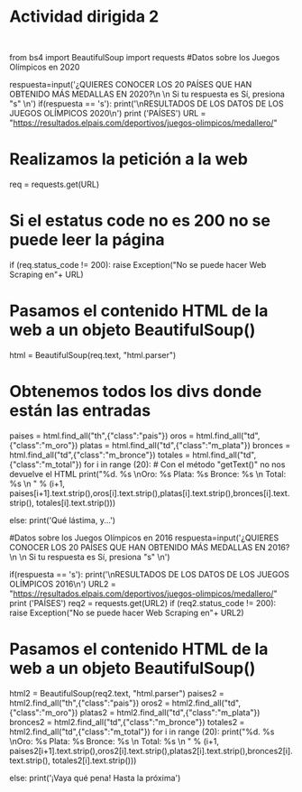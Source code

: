 # Actividad dirigida 2

` `

from bs4 import BeautifulSoup
import requests
#Datos sobre los Juegos Olímpicos en 2020

respuesta=input('¿QUIERES CONOCER LOS 20 PAÍSES QUE HAN OBTENIDO MÁS MEDALLAS EN 2020?\n \n Si tu respuesta es Sí, presiona "s" \n')
if(respuesta == 's'):
  print('\nRESULTADOS DE LOS DATOS DE LOS JUEGOS OLÍMPICOS 2020\n')
  print ('PAÍSES')
  URL = "https://resultados.elpais.com/deportivos/juegos-olimpicos/medallero/"
  # Realizamos la petición a la web
  req = requests.get(URL)
  # Si el estatus code no es 200 no se puede leer la página
  if (req.status_code != 200):
    raise Exception("No se puede hacer Web Scraping en"+ URL)
  # Pasamos el contenido HTML de la web a un objeto BeautifulSoup()
  html = BeautifulSoup(req.text, "html.parser")
  # Obtenemos todos los divs donde están las entradas
  paises = html.find_all("th",{"class":"pais"})
  oros = html.find_all("td",{"class":"m_oro"})
  platas = html.find_all("td",{"class":"m_plata"})
  bronces = html.find_all("td",{"class":"m_bronce"})
  totales = html.find_all("td",{"class":"m_total"})
  for i in range (20):
    # Con el método "getText()" no nos devuelve el HTML
    print("%d. %s \nOro: %s Plata: %s Bronce: %s \n Total: %s \n " % (i+1, paises[i+1].text.strip(),oros[i].text.strip(),platas[i].text.strip(),bronces[i].text.strip(), totales[i].text.strip()))

else:
  print('Qué lástima, y...')

#Datos sobre los Juegos Olímpicos en 2016
respuesta=input('¿QUIERES CONOCER LOS 20 PAÍSES QUE HAN OBTENIDO MÁS MEDALLAS EN 2016? \n \n Si tu respuesta es Sí, presiona "s" \n')

if(respuesta == 's'):
  print('\nRESULTADOS DE LOS DATOS DE LOS JUEGOS OLÍMPICOS 2016\n')
  URL2 = "https://resultados.elpais.com/deportivos/juegos-olimpicos/medallero/"
  print ('PAÍSES')
  req2 = requests.get(URL2)
  if (req2.status_code != 200):
    raise Exception("No se puede hacer Web Scraping en"+ URL2)

  # Pasamos el contenido HTML de la web a un objeto BeautifulSoup()
  html2 = BeautifulSoup(req2.text, "html.parser")
  paises2 = html2.find_all("th",{"class":"pais"})
  oros2 = html2.find_all("td",{"class":"m_oro"})
  platas2 = html2.find_all("td",{"class":"m_plata"})
  bronces2 = html2.find_all("td",{"class":"m_bronce"})
  totales2 = html2.find_all("td",{"class":"m_total"})
  for i in range (20):
    print("%d. %s \nOro: %s Plata: %s Bronce: %s \n Total: %s \n " % (i+1, paises2[i+1].text.strip(),oros2[i].text.strip(),platas2[i].text.strip(),bronces2[i].text.strip(), totales2[i].text.strip()))

else:
  print('¡Vaya qué pena! Hasta la próxima')

  ` ` 
